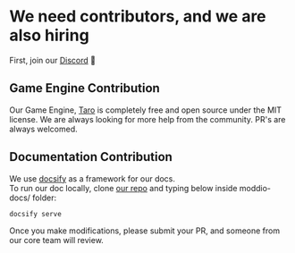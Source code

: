 # We need contributors, and we are also hiring
First, join our [Discord](https://discord.gg/XRe8T7K) :mechanical_arm:
## Game Engine Contribution
  Our Game Engine, [Taro](https://github.com/moddio/taro2) is completely free and open source under the MIT license. We are always looking for more help from the community. PR's are always welcomed.
  
## Documentation Contribution
We use [docsify](https://docsify.js.org/#/) as a framework for our docs.<br/>
To run our doc locally, clone [our repo](https://github.com/moddio/moddio-docs) and typing below inside moddio-docs/ folder:

```
docsify serve
```

Once you make modifications, please submit your PR, and someone from our core team will review.
